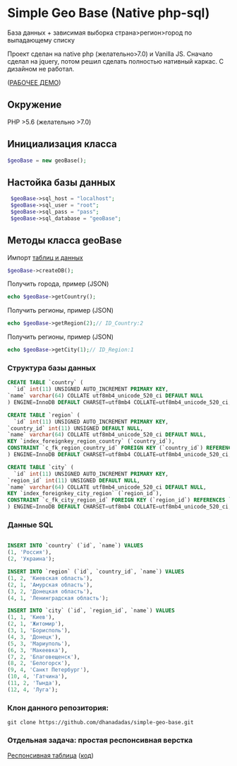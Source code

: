 # Simple Geo Base (Native php-sql)

База данных + зависимая выборка страна>регион>город по выпадающему списку

Проект сделан на native php (желательно>7.0) и Vanilla JS.
Сначало сделал на jquery, потом решил сделать полностью нативный каркас.
С дизайном не работал.
 
 ([РАБОЧЕЕ ДЕМО](http://j962903f.beget.tech/geobase/)) 


 ## Окружение
 PHP >5.6 (желательно >7.0)
 
  ## Инициализация класса
  ```php
 $geoBase = new geoBase();
  ```
 
 ## Настойка базы данных
```php
 $geoBase->sql_host = "localhost";
 $geoBase->sql_user = "root";
 $geoBase->sql_pass = "pass";
 $geoBase->sql_database = "geoBase";
   ```
## Методы класса geoBase
Импорт [таблиц и данных](https://github.com/dhanadadas/simple-geo-base/blob/main/base.sql)

  ```php
$geoBase->createDB(); 
  ```

Получить города, пример (JSON)
  ```php
echo $geoBase->getCountry();
  ```

Получить регионы, пример (JSON)
  ```php
echo $geoBase->getRegion(2);// ID_Country:2
  ```

Получить регионы, пример (JSON)
  ```php
echo $geoBase->getCity(1);// ID_Region:1
  ```

### Структура базы данных
  ```sql
CREATE TABLE `country` (
	`id` int(11) UNSIGNED AUTO_INCREMENT PRIMARY KEY,
  `name` varchar(64) COLLATE utf8mb4_unicode_520_ci DEFAULT NULL
) ENGINE=InnoDB DEFAULT CHARSET=utf8mb4 COLLATE=utf8mb4_unicode_520_ci;

CREATE TABLE `region` (
	`id` int(11) UNSIGNED AUTO_INCREMENT PRIMARY KEY,
  `country_id` int(11) UNSIGNED DEFAULT NULL,
  `name` varchar(64) COLLATE utf8mb4_unicode_520_ci DEFAULT NULL,
  KEY `index_foreignkey_region_country` (`country_id`),
  CONSTRAINT `c_fk_region_country_id` FOREIGN KEY (`country_id`) REFERENCES `country` (`id`) ON DELETE SET NULL ON UPDATE SET NULL
) ENGINE=InnoDB DEFAULT CHARSET=utf8mb4 COLLATE=utf8mb4_unicode_520_ci;

CREATE TABLE `city` (
	`id` int(11) UNSIGNED AUTO_INCREMENT PRIMARY KEY,
  `region_id` int(11) UNSIGNED DEFAULT NULL,
  `name` varchar(64) COLLATE utf8mb4_unicode_520_ci DEFAULT NULL,
  KEY `index_foreignkey_city_region` (`region_id`),
  CONSTRAINT `c_fk_city_region_id` FOREIGN KEY (`region_id`) REFERENCES `region` (`id`) ON DELETE SET NULL ON UPDATE SET NULL
) ENGINE=InnoDB DEFAULT CHARSET=utf8mb4 COLLATE=utf8mb4_unicode_520_ci;
  ```

### Данные SQL
  ```sql

INSERT INTO `country` (`id`, `name`) VALUES
(1, 'Россия'),
(2, 'Украина');

INSERT INTO `region` (`id`, `country_id`, `name`) VALUES
(1, 2, 'Киевская область'),
(2, 1, 'Амурская область'),
(3, 2, 'Донецкая область'),
(4, 1, 'Ленинградская область');

INSERT INTO `city` (`id`, `region_id`, `name`) VALUES
(1, 1, 'Киев'),
(2, 1, 'Житомир'),
(3, 1, 'Борисполь'),
(4, 3, 'Донецк'),
(5, 3, 'Мариуполь'),
(6, 3, 'Макеевка'),
(7, 2, 'Благовещенск'),
(8, 2, 'Белогорск'),
(9, 4, 'Санкт Петербург'),
(10, 4, 'Гатчина'),
(11, 2, 'Тында'),
(12, 4, 'Луга');
  ```

### Клон данного репозитория:
```git
git clone https://github.com/dhanadadas/simple-geo-base.git
```

### Отдельная задача: простая респонсивная верстка
[Респонсивная таблица](https://dhanadadas.github.io/simple-geo-base/adaptiveTable/)
([код](https://github.com/dhanadadas/simple-geo-base/tree/main/adaptiveTable))

